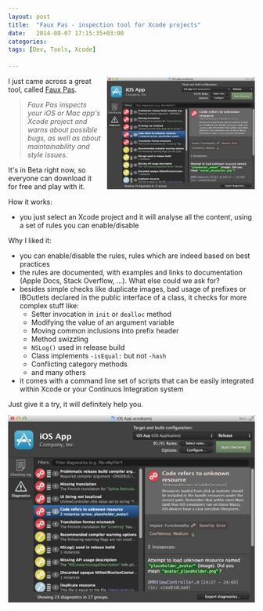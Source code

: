 ```yaml
---
layout: post
title:  "Faux Pas - inspection tool for Xcode projects"
date:   2014-08-07 17:15:35+03:00
categories: 
tags: [Dev, Tools, Xcode]

---
```


<img style="float: right; margin: 0px 0px 10px 10px" width="60%" src="/assets/fauxpas_small.jpg">

I just came across a great tool, called [Faux Pas](http://fauxpasapp.com/).

> *Faux Pas inspects your iOS or Mac app's Xcode project and warns about possible bugs, as well as about maintainability and style issues.*

It\'s in Beta right now, so everyone can download it for free and play with it.

How it works:
- you just select an Xcode project and it will analyse all the content,
using a set of rules you can enable/disable

Why I liked it:
- you can enable/disable the rules, rules which are indeed based on best practices
- the rules are documented, with examples and links to documentation (Apple Docs, Stack Overflow, \...). What else could we ask for?
- besides simple checks like duplicate images, bad usage of prefixes or IBOutlets declared in the public interface of a class, it checks for more complex stuff like:
  - Setter invocation in `init` or `dealloc` method
  - Modifying the value of an argument variable
  - Moving common inclusions into prefix header
  - Method swizzling
  - `NSLog()` used in release build
  - Class implements `-isEqual:` but not `-hash`
  - Conflicting category methods
  - and many others
- it comes with a command line set of scripts that can be easily integrated within Xcode or your Continuos Integration system

Just give it a try, it will definitely help you.

![FauxPas](/assets/fauxpas.jpg?w=660)